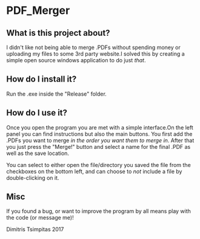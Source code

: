 # PDF_Merger

## What is this project about?

I didn't like not being able to merge .PDFs without spending money or uploading my files to some 3rd party website.I solved this by creating a simple open source windows application to do just *that*.

## How do I install it?

Run the .exe inside the "Release" folder.

## How do I use it?

Once you open the program you are met with a simple interface.On the left panel you can find instructions but also the main buttons. You first add the .PDFs you want to merge *in the order you want them to merge in*. After that you just press the "Merge!" button and select a name for the final .PDF as well as the save location. 

You can select to either open the file/directory you saved the file from the checkboxes on the bottom left, and can choose to *not* include a file by double-clicking on it.

## Misc

If you found a bug, or want to improve the program by all means play with the code (or message me)!

Dimitris Tsimpitas 2017
